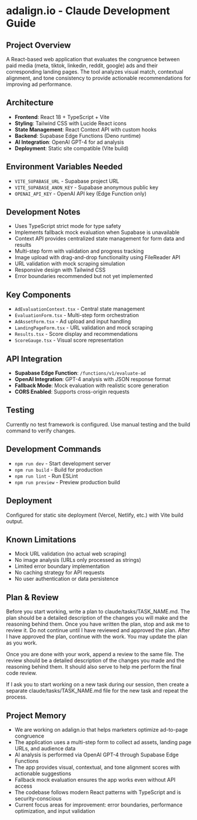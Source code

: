 # adalign.io - Claude Development Guide

## Project Overview
A React-based web application that evaluates the congruence between paid media (meta, tiktok, linkedin, reddit, google) ads and their corresponding landing pages. The tool analyzes visual match, contextual alignment, and tone consistency to provide actionable recommendations for improving ad performance.

## Architecture
- **Frontend**: React 18 + TypeScript + Vite
- **Styling**: Tailwind CSS with Lucide React icons
- **State Management**: React Context API with custom hooks
- **Backend**: Supabase Edge Functions (Deno runtime)
- **AI Integration**: OpenAI GPT-4 for ad analysis
- **Deployment**: Static site compatible (Vite build)

## Environment Variables Needed
- `VITE_SUPABASE_URL` - Supabase project URL
- `VITE_SUPABASE_ANON_KEY` - Supabase anonymous public key
- `OPENAI_API_KEY` - OpenAI API key (Edge Function only)

## Development Notes
- Uses TypeScript strict mode for type safety
- Implements fallback mock evaluation when Supabase is unavailable
- Context API provides centralized state management for form data and results
- Multi-step form with validation and progress tracking
- Image upload with drag-and-drop functionality using FileReader API
- URL validation with mock scraping simulation
- Responsive design with Tailwind CSS
- Error boundaries recommended but not yet implemented

## Key Components
- `AdEvaluationContext.tsx` - Central state management
- `EvaluationForm.tsx` - Multi-step form orchestration
- `AdAssetForm.tsx` - Ad upload and input handling
- `LandingPageForm.tsx` - URL validation and mock scraping
- `Results.tsx` - Score display and recommendations
- `ScoreGauge.tsx` - Visual score representation

## API Integration
- **Supabase Edge Function**: `/functions/v1/evaluate-ad`
- **OpenAI Integration**: GPT-4 analysis with JSON response format
- **Fallback Mode**: Mock evaluation with realistic score generation
- **CORS Enabled**: Supports cross-origin requests

## Testing
Currently no test framework is configured. Use manual testing and the build command to verify changes.

## Development Commands
- `npm run dev` - Start development server
- `npm run build` - Build for production
- `npm run lint` - Run ESLint
- `npm run preview` - Preview production build

## Deployment
Configured for static site deployment (Vercel, Netlify, etc.) with Vite build output.

## Known Limitations
- Mock URL validation (no actual web scraping)
- No image analysis (URLs only processed as strings)
- Limited error boundary implementation
- No caching strategy for API requests
- No user authentication or data persistence

## Plan & Review

Before you start working, write a plan to claude/tasks/TASK_NAME.md. The plan should be a detailed description of the changes you will make and the reasoning behind them. Once you have written the plan, stop and ask me to review it. Do not continue until I have reviewed and approved the plan. After I have approved the plan, continue with the work. You may update the plan as you work.

Once you are done with your work, append a review to the same file. The review should be a detailed description of the changes you made and the reasoning behind them. It should also serve to help me perform the final code review.

If I ask you to start working on a new task during our session, then create a separate claude/tasks/TASK_NAME.md file for the new task and repeat the process.

## Project Memory
- We are working on adalign.io that helps marketers optimize ad-to-page congruence
- The application uses a multi-step form to collect ad assets, landing page URLs, and audience data
- AI analysis is performed via OpenAI GPT-4 through Supabase Edge Functions
- The app provides visual, contextual, and tone alignment scores with actionable suggestions
- Fallback mock evaluation ensures the app works even without API access
- The codebase follows modern React patterns with TypeScript and is security-conscious
- Current focus areas for improvement: error boundaries, performance optimization, and input validation